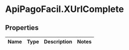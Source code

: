 # ApiPagoFacil.XUrlComplete

## Properties

Name | Type | Description | Notes
------------ | ------------- | ------------- | -------------


